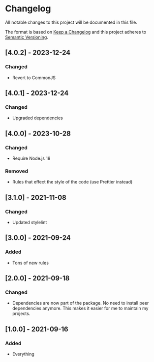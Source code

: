 # Changelog

All notable changes to this project will be documented in this file.

The format is based on [Keep a Changelog](http://keepachangelog.com/en/1.0.0/) and this project adheres to [Semantic Versioning](http://semver.org/spec/v2.0.0.html).

## [4.0.2] - 2023-12-24

### Changed

- Revert to CommonJS

## [4.0.1] - 2023-12-24

### Changed

- Upgraded dependencies

## [4.0.0] - 2023-10-28

### Changed

- Require Node.js 18

### Removed

- Rules that effect the style of the code (use Prettier instead)

## [3.1.0] - 2021-11-08

### Changed

- Updated stylelint

## [3.0.0] - 2021-09-24

### Added

- Tons of new rules

## [2.0.0] - 2021-09-18

### Changed

- Dependencies are now part of the package. No need to install peer dependencies anymore. This makes it easier for me to maintain my projects.

## [1.0.0] - 2021-09-16

### Added

- Everything
